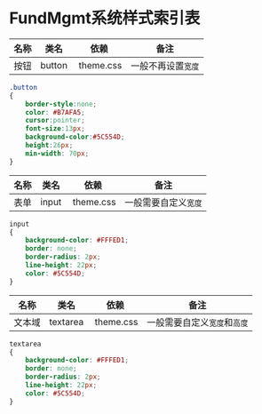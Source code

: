 # FundMgmt系统样式索引表

| 名称 | 类名 | 依赖 | 备注 |
| ------ | ------ | ------ | ------ |
| 按钮 | button |  theme.css  | 一般不再设置`宽度` |

``` css
.button
{
    border-style:none;
    color: #B7AFA5;
    cursor:pointer;
    font-size:13px;
    background-color:#5C554D;
    height:26px;
    min-width: 70px;
} 
```
| 名称 | 类名 | 依赖 | 备注 |
| ------ | ------ | ------ | ------ |
| 表单 | input |  theme.css  | 一般需要自定义`宽度` |

``` css
input
{
    background-color: #FFFED1;
    border: none;
    border-radius: 2px;
    line-height: 22px;
    color: #5C554D;
} 
```
| 名称 | 类名 | 依赖 | 备注 |
| ------ | ------ | ------ | ------ |
| 文本域 | textarea |  theme.css  | 一般需要自定义`宽度`和`高度` |

``` css
textarea
{
    background-color: #FFFED1;
    border: none;
    border-radius: 2px;
    line-height: 22px;
    color: #5C554D;
} 
```
